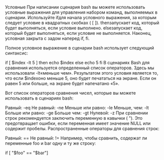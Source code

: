 Условные
При написании сценария bash вы можете использовать условные выражения для управления набором команд, выполняемых в сценарии. Используйте ifдля начала условного выражения, за которым следует условие в квадратных скобках ( [ ]). thenзапускает код, который будет выполняться, если условие выполнено. elseзапускает код, который будет выполняться, если условие не выполняется. Наконец, условная закрыта с задом наперед if, fi.

Полное условное выражение в сценарии bash использует следующий синтаксис:

if [ $index -lt 5 ]
then
  echo $index
else
  echo 5
fi
В сценариях Bash для сравнения используется определенный список операторов. Здесь мы использовали -lt«меньше чем». Результатом этого условия является то, что если $indexоно меньше 5, оно будет печататься на экране. Если он равен 5 или больше, на экране будет напечатано «5».

Вот список операторов сравнения чисел, которые вы можете использовать в сценариях bash:

Равный: -eq
Не равный: -ne
Меньше или равно: -le
Меньше, чем: -lt
Больше или равно: -ge
Больше чем: -gt
Нулевой: -z
При сравнении строк рекомендуется заключить переменную в кавычки ( "). Это предотвращает ошибки, если переменная имеет значение NULL или содержит пробелы. Распространенные операторы для сравнения строк:

Равный: ==
Не равный: !=
Например, чтобы сравнить, содержат ли переменные foo и bar одну и ту же строку:

if [ "$foo" == "$bar"]
